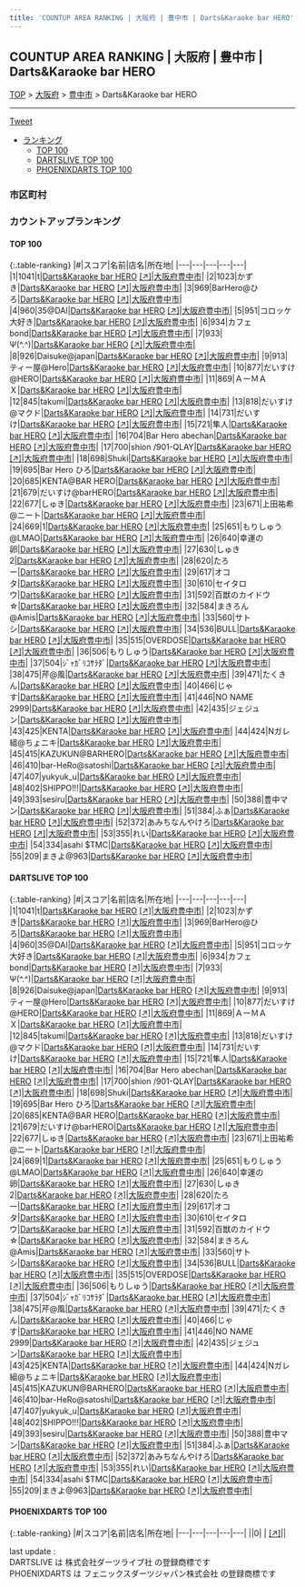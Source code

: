 ```yaml
---
title: 'COUNTUP AREA RANKING | 大阪府 | 豊中市 | Darts&Karaoke bar HERO'
---
```

## COUNTUP AREA RANKING | 大阪府 | 豊中市 | Darts&Karaoke bar HERO

[TOP](/darts/rank/) > [大阪府](/darts/rank/大阪府/) > [豊中市](/darts/rank/大阪府/豊中市/) > Darts&Karaoke bar HERO

___

<a href="https://twitter.com/share?ref_src=twsrc%5Etfw" data-text="COUNTUP AREA RANKING | 大阪府豊中市Darts&Karaoke bar HERO" class="twitter-share-button" data-hashtags="DARTSLIVE,PHOENIXDARTS,darts,ダーツ" data-show-count="false">Tweet</a>

* [ランキング](#カウントアップランキング)
    * [TOP 100](#top-100)
    * [DARTSLIVE TOP 100](#dartslive-top-100)
    * [PHOENIXDARTS TOP 100](#phoenixdarts-top-100)

### 市区町村

<ul>

</ul>

### カウントアップランキング

#### TOP 100



{:.table-ranking}
|#|スコア|名前|店名|所在地|
|---|---|---|---|---|
|1|1041|<span class="rank-name-dl">t</span>|<a href="/darts/rank/shops/559b6309da5de0e325d56fb0e5c39bac.html">Darts&Karaoke bar HERO</a> <a href="https://search.dartslive.com/jp/shop/559b6309da5de0e325d56fb0e5c39bac">[↗]</a>|<a href="/darts/rank/大阪府/豊中市">大阪府豊中市</a>|
|2|1023|<span class="rank-name-dl">かずき</span>|<a href="/darts/rank/shops/559b6309da5de0e325d56fb0e5c39bac.html">Darts&Karaoke bar HERO</a> <a href="https://search.dartslive.com/jp/shop/559b6309da5de0e325d56fb0e5c39bac">[↗]</a>|<a href="/darts/rank/大阪府/豊中市">大阪府豊中市</a>|
|3|969|<span class="rank-name-dl">BarHero@ひろ</span>|<a href="/darts/rank/shops/559b6309da5de0e325d56fb0e5c39bac.html">Darts&Karaoke bar HERO</a> <a href="https://search.dartslive.com/jp/shop/559b6309da5de0e325d56fb0e5c39bac">[↗]</a>|<a href="/darts/rank/大阪府/豊中市">大阪府豊中市</a>|
|4|960|<span class="rank-name-dl">35@DAI</span>|<a href="/darts/rank/shops/559b6309da5de0e325d56fb0e5c39bac.html">Darts&Karaoke bar HERO</a> <a href="https://search.dartslive.com/jp/shop/559b6309da5de0e325d56fb0e5c39bac">[↗]</a>|<a href="/darts/rank/大阪府/豊中市">大阪府豊中市</a>|
|5|951|<span class="rank-name-dl">コロッケ大好き</span>|<a href="/darts/rank/shops/559b6309da5de0e325d56fb0e5c39bac.html">Darts&Karaoke bar HERO</a> <a href="https://search.dartslive.com/jp/shop/559b6309da5de0e325d56fb0e5c39bac">[↗]</a>|<a href="/darts/rank/大阪府/豊中市">大阪府豊中市</a>|
|6|934|<span class="rank-name-dl">カフェ　bond</span>|<a href="/darts/rank/shops/559b6309da5de0e325d56fb0e5c39bac.html">Darts&Karaoke bar HERO</a> <a href="https://search.dartslive.com/jp/shop/559b6309da5de0e325d56fb0e5c39bac">[↗]</a>|<a href="/darts/rank/大阪府/豊中市">大阪府豊中市</a>|
|7|933|<span class="rank-name-dl">Ψ(^.^)</span>|<a href="/darts/rank/shops/559b6309da5de0e325d56fb0e5c39bac.html">Darts&Karaoke bar HERO</a> <a href="https://search.dartslive.com/jp/shop/559b6309da5de0e325d56fb0e5c39bac">[↗]</a>|<a href="/darts/rank/大阪府/豊中市">大阪府豊中市</a>|
|8|926|<span class="rank-name-dl">Daisuke@japan</span>|<a href="/darts/rank/shops/559b6309da5de0e325d56fb0e5c39bac.html">Darts&Karaoke bar HERO</a> <a href="https://search.dartslive.com/jp/shop/559b6309da5de0e325d56fb0e5c39bac">[↗]</a>|<a href="/darts/rank/大阪府/豊中市">大阪府豊中市</a>|
|9|913|<span class="rank-name-dl">ティー屋@Hero</span>|<a href="/darts/rank/shops/559b6309da5de0e325d56fb0e5c39bac.html">Darts&Karaoke bar HERO</a> <a href="https://search.dartslive.com/jp/shop/559b6309da5de0e325d56fb0e5c39bac">[↗]</a>|<a href="/darts/rank/大阪府/豊中市">大阪府豊中市</a>|
|10|877|<span class="rank-name-dl">だいすけ@HERO</span>|<a href="/darts/rank/shops/559b6309da5de0e325d56fb0e5c39bac.html">Darts&Karaoke bar HERO</a> <a href="https://search.dartslive.com/jp/shop/559b6309da5de0e325d56fb0e5c39bac">[↗]</a>|<a href="/darts/rank/大阪府/豊中市">大阪府豊中市</a>|
|11|869|<span class="rank-name-dl">ＡーＭＡＸ</span>|<a href="/darts/rank/shops/559b6309da5de0e325d56fb0e5c39bac.html">Darts&Karaoke bar HERO</a> <a href="https://search.dartslive.com/jp/shop/559b6309da5de0e325d56fb0e5c39bac">[↗]</a>|<a href="/darts/rank/大阪府/豊中市">大阪府豊中市</a>|
|12|845|<span class="rank-name-dl">takumi</span>|<a href="/darts/rank/shops/559b6309da5de0e325d56fb0e5c39bac.html">Darts&Karaoke bar HERO</a> <a href="https://search.dartslive.com/jp/shop/559b6309da5de0e325d56fb0e5c39bac">[↗]</a>|<a href="/darts/rank/大阪府/豊中市">大阪府豊中市</a>|
|13|818|<span class="rank-name-dl">だいすけ@マクド</span>|<a href="/darts/rank/shops/559b6309da5de0e325d56fb0e5c39bac.html">Darts&Karaoke bar HERO</a> <a href="https://search.dartslive.com/jp/shop/559b6309da5de0e325d56fb0e5c39bac">[↗]</a>|<a href="/darts/rank/大阪府/豊中市">大阪府豊中市</a>|
|14|731|<span class="rank-name-dl">だいすけ</span>|<a href="/darts/rank/shops/559b6309da5de0e325d56fb0e5c39bac.html">Darts&Karaoke bar HERO</a> <a href="https://search.dartslive.com/jp/shop/559b6309da5de0e325d56fb0e5c39bac">[↗]</a>|<a href="/darts/rank/大阪府/豊中市">大阪府豊中市</a>|
|15|721|<span class="rank-name-dl">隼人</span>|<a href="/darts/rank/shops/559b6309da5de0e325d56fb0e5c39bac.html">Darts&Karaoke bar HERO</a> <a href="https://search.dartslive.com/jp/shop/559b6309da5de0e325d56fb0e5c39bac">[↗]</a>|<a href="/darts/rank/大阪府/豊中市">大阪府豊中市</a>|
|16|704|<span class="rank-name-dl">Bar Hero abechan</span>|<a href="/darts/rank/shops/559b6309da5de0e325d56fb0e5c39bac.html">Darts&Karaoke bar HERO</a> <a href="https://search.dartslive.com/jp/shop/559b6309da5de0e325d56fb0e5c39bac">[↗]</a>|<a href="/darts/rank/大阪府/豊中市">大阪府豊中市</a>|
|17|700|<span class="rank-name-dl">shion /901-QLAY</span>|<a href="/darts/rank/shops/559b6309da5de0e325d56fb0e5c39bac.html">Darts&Karaoke bar HERO</a> <a href="https://search.dartslive.com/jp/shop/559b6309da5de0e325d56fb0e5c39bac">[↗]</a>|<a href="/darts/rank/大阪府/豊中市">大阪府豊中市</a>|
|18|698|<span class="rank-name-dl">Shuki</span>|<a href="/darts/rank/shops/559b6309da5de0e325d56fb0e5c39bac.html">Darts&Karaoke bar HERO</a> <a href="https://search.dartslive.com/jp/shop/559b6309da5de0e325d56fb0e5c39bac">[↗]</a>|<a href="/darts/rank/大阪府/豊中市">大阪府豊中市</a>|
|19|695|<span class="rank-name-dl">Bar Hero ひろ</span>|<a href="/darts/rank/shops/559b6309da5de0e325d56fb0e5c39bac.html">Darts&Karaoke bar HERO</a> <a href="https://search.dartslive.com/jp/shop/559b6309da5de0e325d56fb0e5c39bac">[↗]</a>|<a href="/darts/rank/大阪府/豊中市">大阪府豊中市</a>|
|20|685|<span class="rank-name-dl">KENTA@BAR HERO</span>|<a href="/darts/rank/shops/559b6309da5de0e325d56fb0e5c39bac.html">Darts&Karaoke bar HERO</a> <a href="https://search.dartslive.com/jp/shop/559b6309da5de0e325d56fb0e5c39bac">[↗]</a>|<a href="/darts/rank/大阪府/豊中市">大阪府豊中市</a>|
|21|679|<span class="rank-name-dl">だいすけ@barHERO</span>|<a href="/darts/rank/shops/559b6309da5de0e325d56fb0e5c39bac.html">Darts&Karaoke bar HERO</a> <a href="https://search.dartslive.com/jp/shop/559b6309da5de0e325d56fb0e5c39bac">[↗]</a>|<a href="/darts/rank/大阪府/豊中市">大阪府豊中市</a>|
|22|677|<span class="rank-name-dl">しゅき</span>|<a href="/darts/rank/shops/559b6309da5de0e325d56fb0e5c39bac.html">Darts&Karaoke bar HERO</a> <a href="https://search.dartslive.com/jp/shop/559b6309da5de0e325d56fb0e5c39bac">[↗]</a>|<a href="/darts/rank/大阪府/豊中市">大阪府豊中市</a>|
|23|671|<span class="rank-name-dl">上田祐希@ニート</span>|<a href="/darts/rank/shops/559b6309da5de0e325d56fb0e5c39bac.html">Darts&Karaoke bar HERO</a> <a href="https://search.dartslive.com/jp/shop/559b6309da5de0e325d56fb0e5c39bac">[↗]</a>|<a href="/darts/rank/大阪府/豊中市">大阪府豊中市</a>|
|24|669|<span class="rank-name-dl">1</span>|<a href="/darts/rank/shops/559b6309da5de0e325d56fb0e5c39bac.html">Darts&Karaoke bar HERO</a> <a href="https://search.dartslive.com/jp/shop/559b6309da5de0e325d56fb0e5c39bac">[↗]</a>|<a href="/darts/rank/大阪府/豊中市">大阪府豊中市</a>|
|25|651|<span class="rank-name-dl">もりしゅう@LMAO</span>|<a href="/darts/rank/shops/559b6309da5de0e325d56fb0e5c39bac.html">Darts&Karaoke bar HERO</a> <a href="https://search.dartslive.com/jp/shop/559b6309da5de0e325d56fb0e5c39bac">[↗]</a>|<a href="/darts/rank/大阪府/豊中市">大阪府豊中市</a>|
|26|640|<span class="rank-name-dl">幸運の卵</span>|<a href="/darts/rank/shops/559b6309da5de0e325d56fb0e5c39bac.html">Darts&Karaoke bar HERO</a> <a href="https://search.dartslive.com/jp/shop/559b6309da5de0e325d56fb0e5c39bac">[↗]</a>|<a href="/darts/rank/大阪府/豊中市">大阪府豊中市</a>|
|27|630|<span class="rank-name-dl">しゅき2</span>|<a href="/darts/rank/shops/559b6309da5de0e325d56fb0e5c39bac.html">Darts&Karaoke bar HERO</a> <a href="https://search.dartslive.com/jp/shop/559b6309da5de0e325d56fb0e5c39bac">[↗]</a>|<a href="/darts/rank/大阪府/豊中市">大阪府豊中市</a>|
|28|620|<span class="rank-name-dl">たろー</span>|<a href="/darts/rank/shops/559b6309da5de0e325d56fb0e5c39bac.html">Darts&Karaoke bar HERO</a> <a href="https://search.dartslive.com/jp/shop/559b6309da5de0e325d56fb0e5c39bac">[↗]</a>|<a href="/darts/rank/大阪府/豊中市">大阪府豊中市</a>|
|29|617|<span class="rank-name-dl">オコタ</span>|<a href="/darts/rank/shops/559b6309da5de0e325d56fb0e5c39bac.html">Darts&Karaoke bar HERO</a> <a href="https://search.dartslive.com/jp/shop/559b6309da5de0e325d56fb0e5c39bac">[↗]</a>|<a href="/darts/rank/大阪府/豊中市">大阪府豊中市</a>|
|30|610|<span class="rank-name-dl">セイタロウ</span>|<a href="/darts/rank/shops/559b6309da5de0e325d56fb0e5c39bac.html">Darts&Karaoke bar HERO</a> <a href="https://search.dartslive.com/jp/shop/559b6309da5de0e325d56fb0e5c39bac">[↗]</a>|<a href="/darts/rank/大阪府/豊中市">大阪府豊中市</a>|
|31|592|<span class="rank-name-dl">百獣のカイドウ☆</span>|<a href="/darts/rank/shops/559b6309da5de0e325d56fb0e5c39bac.html">Darts&Karaoke bar HERO</a> <a href="https://search.dartslive.com/jp/shop/559b6309da5de0e325d56fb0e5c39bac">[↗]</a>|<a href="/darts/rank/大阪府/豊中市">大阪府豊中市</a>|
|32|584|<span class="rank-name-dl">まきろん@Amis</span>|<a href="/darts/rank/shops/559b6309da5de0e325d56fb0e5c39bac.html">Darts&Karaoke bar HERO</a> <a href="https://search.dartslive.com/jp/shop/559b6309da5de0e325d56fb0e5c39bac">[↗]</a>|<a href="/darts/rank/大阪府/豊中市">大阪府豊中市</a>|
|33|560|<span class="rank-name-dl">サトシ</span>|<a href="/darts/rank/shops/559b6309da5de0e325d56fb0e5c39bac.html">Darts&Karaoke bar HERO</a> <a href="https://search.dartslive.com/jp/shop/559b6309da5de0e325d56fb0e5c39bac">[↗]</a>|<a href="/darts/rank/大阪府/豊中市">大阪府豊中市</a>|
|34|536|<span class="rank-name-dl">BULL</span>|<a href="/darts/rank/shops/559b6309da5de0e325d56fb0e5c39bac.html">Darts&Karaoke bar HERO</a> <a href="https://search.dartslive.com/jp/shop/559b6309da5de0e325d56fb0e5c39bac">[↗]</a>|<a href="/darts/rank/大阪府/豊中市">大阪府豊中市</a>|
|35|515|<span class="rank-name-dl">OVERDOSE</span>|<a href="/darts/rank/shops/559b6309da5de0e325d56fb0e5c39bac.html">Darts&Karaoke bar HERO</a> <a href="https://search.dartslive.com/jp/shop/559b6309da5de0e325d56fb0e5c39bac">[↗]</a>|<a href="/darts/rank/大阪府/豊中市">大阪府豊中市</a>|
|36|506|<span class="rank-name-dl">もりしゅう</span>|<a href="/darts/rank/shops/559b6309da5de0e325d56fb0e5c39bac.html">Darts&Karaoke bar HERO</a> <a href="https://search.dartslive.com/jp/shop/559b6309da5de0e325d56fb0e5c39bac">[↗]</a>|<a href="/darts/rank/大阪府/豊中市">大阪府豊中市</a>|
|37|504|<span class="rank-name-dl">ｼﾞｬｶﾞﾘｺｻﾗﾀﾞ</span>|<a href="/darts/rank/shops/559b6309da5de0e325d56fb0e5c39bac.html">Darts&Karaoke bar HERO</a> <a href="https://search.dartslive.com/jp/shop/559b6309da5de0e325d56fb0e5c39bac">[↗]</a>|<a href="/darts/rank/大阪府/豊中市">大阪府豊中市</a>|
|38|475|<span class="rank-name-dl">芹@風</span>|<a href="/darts/rank/shops/559b6309da5de0e325d56fb0e5c39bac.html">Darts&Karaoke bar HERO</a> <a href="https://search.dartslive.com/jp/shop/559b6309da5de0e325d56fb0e5c39bac">[↗]</a>|<a href="/darts/rank/大阪府/豊中市">大阪府豊中市</a>|
|39|471|<span class="rank-name-dl">たくきん</span>|<a href="/darts/rank/shops/559b6309da5de0e325d56fb0e5c39bac.html">Darts&Karaoke bar HERO</a> <a href="https://search.dartslive.com/jp/shop/559b6309da5de0e325d56fb0e5c39bac">[↗]</a>|<a href="/darts/rank/大阪府/豊中市">大阪府豊中市</a>|
|40|466|<span class="rank-name-dl">じゃす</span>|<a href="/darts/rank/shops/559b6309da5de0e325d56fb0e5c39bac.html">Darts&Karaoke bar HERO</a> <a href="https://search.dartslive.com/jp/shop/559b6309da5de0e325d56fb0e5c39bac">[↗]</a>|<a href="/darts/rank/大阪府/豊中市">大阪府豊中市</a>|
|41|446|<span class="rank-name-dl">NO NAME 2999</span>|<a href="/darts/rank/shops/559b6309da5de0e325d56fb0e5c39bac.html">Darts&Karaoke bar HERO</a> <a href="https://search.dartslive.com/jp/shop/559b6309da5de0e325d56fb0e5c39bac">[↗]</a>|<a href="/darts/rank/大阪府/豊中市">大阪府豊中市</a>|
|42|435|<span class="rank-name-dl">ジェジュン</span>|<a href="/darts/rank/shops/559b6309da5de0e325d56fb0e5c39bac.html">Darts&Karaoke bar HERO</a> <a href="https://search.dartslive.com/jp/shop/559b6309da5de0e325d56fb0e5c39bac">[↗]</a>|<a href="/darts/rank/大阪府/豊中市">大阪府豊中市</a>|
|43|425|<span class="rank-name-dl">KENTA</span>|<a href="/darts/rank/shops/559b6309da5de0e325d56fb0e5c39bac.html">Darts&Karaoke bar HERO</a> <a href="https://search.dartslive.com/jp/shop/559b6309da5de0e325d56fb0e5c39bac">[↗]</a>|<a href="/darts/rank/大阪府/豊中市">大阪府豊中市</a>|
|44|424|<span class="rank-name-dl">Nガレ組@ちょニキ</span>|<a href="/darts/rank/shops/559b6309da5de0e325d56fb0e5c39bac.html">Darts&Karaoke bar HERO</a> <a href="https://search.dartslive.com/jp/shop/559b6309da5de0e325d56fb0e5c39bac">[↗]</a>|<a href="/darts/rank/大阪府/豊中市">大阪府豊中市</a>|
|45|415|<span class="rank-name-dl">KAZUKUN@BARHERO</span>|<a href="/darts/rank/shops/559b6309da5de0e325d56fb0e5c39bac.html">Darts&Karaoke bar HERO</a> <a href="https://search.dartslive.com/jp/shop/559b6309da5de0e325d56fb0e5c39bac">[↗]</a>|<a href="/darts/rank/大阪府/豊中市">大阪府豊中市</a>|
|46|410|<span class="rank-name-dl">bar-HeRo@satoshi</span>|<a href="/darts/rank/shops/559b6309da5de0e325d56fb0e5c39bac.html">Darts&Karaoke bar HERO</a> <a href="https://search.dartslive.com/jp/shop/559b6309da5de0e325d56fb0e5c39bac">[↗]</a>|<a href="/darts/rank/大阪府/豊中市">大阪府豊中市</a>|
|47|407|<span class="rank-name-dl">yukyuk_u</span>|<a href="/darts/rank/shops/559b6309da5de0e325d56fb0e5c39bac.html">Darts&Karaoke bar HERO</a> <a href="https://search.dartslive.com/jp/shop/559b6309da5de0e325d56fb0e5c39bac">[↗]</a>|<a href="/darts/rank/大阪府/豊中市">大阪府豊中市</a>|
|48|402|<span class="rank-name-dl">SHIPPO!!!</span>|<a href="/darts/rank/shops/559b6309da5de0e325d56fb0e5c39bac.html">Darts&Karaoke bar HERO</a> <a href="https://search.dartslive.com/jp/shop/559b6309da5de0e325d56fb0e5c39bac">[↗]</a>|<a href="/darts/rank/大阪府/豊中市">大阪府豊中市</a>|
|49|393|<span class="rank-name-dl">sesiru</span>|<a href="/darts/rank/shops/559b6309da5de0e325d56fb0e5c39bac.html">Darts&Karaoke bar HERO</a> <a href="https://search.dartslive.com/jp/shop/559b6309da5de0e325d56fb0e5c39bac">[↗]</a>|<a href="/darts/rank/大阪府/豊中市">大阪府豊中市</a>|
|50|388|<span class="rank-name-dl">豊中マン</span>|<a href="/darts/rank/shops/559b6309da5de0e325d56fb0e5c39bac.html">Darts&Karaoke bar HERO</a> <a href="https://search.dartslive.com/jp/shop/559b6309da5de0e325d56fb0e5c39bac">[↗]</a>|<a href="/darts/rank/大阪府/豊中市">大阪府豊中市</a>|
|51|384|<span class="rank-name-dl">ふぁ</span>|<a href="/darts/rank/shops/559b6309da5de0e325d56fb0e5c39bac.html">Darts&Karaoke bar HERO</a> <a href="https://search.dartslive.com/jp/shop/559b6309da5de0e325d56fb0e5c39bac">[↗]</a>|<a href="/darts/rank/大阪府/豊中市">大阪府豊中市</a>|
|52|372|<span class="rank-name-dl">あみちなんやけろ</span>|<a href="/darts/rank/shops/559b6309da5de0e325d56fb0e5c39bac.html">Darts&Karaoke bar HERO</a> <a href="https://search.dartslive.com/jp/shop/559b6309da5de0e325d56fb0e5c39bac">[↗]</a>|<a href="/darts/rank/大阪府/豊中市">大阪府豊中市</a>|
|53|355|<span class="rank-name-dl">れい</span>|<a href="/darts/rank/shops/559b6309da5de0e325d56fb0e5c39bac.html">Darts&Karaoke bar HERO</a> <a href="https://search.dartslive.com/jp/shop/559b6309da5de0e325d56fb0e5c39bac">[↗]</a>|<a href="/darts/rank/大阪府/豊中市">大阪府豊中市</a>|
|54|334|<span class="rank-name-dl">asahi $TMC</span>|<a href="/darts/rank/shops/559b6309da5de0e325d56fb0e5c39bac.html">Darts&Karaoke bar HERO</a> <a href="https://search.dartslive.com/jp/shop/559b6309da5de0e325d56fb0e5c39bac">[↗]</a>|<a href="/darts/rank/大阪府/豊中市">大阪府豊中市</a>|
|55|209|<span class="rank-name-dl">まきよ@963</span>|<a href="/darts/rank/shops/559b6309da5de0e325d56fb0e5c39bac.html">Darts&Karaoke bar HERO</a> <a href="https://search.dartslive.com/jp/shop/559b6309da5de0e325d56fb0e5c39bac">[↗]</a>|<a href="/darts/rank/大阪府/豊中市">大阪府豊中市</a>|


#### DARTSLIVE TOP 100



{:.table-ranking}
|#|スコア|名前|店名|所在地|
|---|---|---|---|---|
|1|1041|<span class="rank-name-dl">t</span>|<a href="/darts/rank/shops/559b6309da5de0e325d56fb0e5c39bac.html">Darts&Karaoke bar HERO</a> <a href="https://search.dartslive.com/jp/shop/559b6309da5de0e325d56fb0e5c39bac">[↗]</a>|<a href="/darts/rank/大阪府/豊中市">大阪府豊中市</a>|
|2|1023|<span class="rank-name-dl">かずき</span>|<a href="/darts/rank/shops/559b6309da5de0e325d56fb0e5c39bac.html">Darts&Karaoke bar HERO</a> <a href="https://search.dartslive.com/jp/shop/559b6309da5de0e325d56fb0e5c39bac">[↗]</a>|<a href="/darts/rank/大阪府/豊中市">大阪府豊中市</a>|
|3|969|<span class="rank-name-dl">BarHero@ひろ</span>|<a href="/darts/rank/shops/559b6309da5de0e325d56fb0e5c39bac.html">Darts&Karaoke bar HERO</a> <a href="https://search.dartslive.com/jp/shop/559b6309da5de0e325d56fb0e5c39bac">[↗]</a>|<a href="/darts/rank/大阪府/豊中市">大阪府豊中市</a>|
|4|960|<span class="rank-name-dl">35@DAI</span>|<a href="/darts/rank/shops/559b6309da5de0e325d56fb0e5c39bac.html">Darts&Karaoke bar HERO</a> <a href="https://search.dartslive.com/jp/shop/559b6309da5de0e325d56fb0e5c39bac">[↗]</a>|<a href="/darts/rank/大阪府/豊中市">大阪府豊中市</a>|
|5|951|<span class="rank-name-dl">コロッケ大好き</span>|<a href="/darts/rank/shops/559b6309da5de0e325d56fb0e5c39bac.html">Darts&Karaoke bar HERO</a> <a href="https://search.dartslive.com/jp/shop/559b6309da5de0e325d56fb0e5c39bac">[↗]</a>|<a href="/darts/rank/大阪府/豊中市">大阪府豊中市</a>|
|6|934|<span class="rank-name-dl">カフェ　bond</span>|<a href="/darts/rank/shops/559b6309da5de0e325d56fb0e5c39bac.html">Darts&Karaoke bar HERO</a> <a href="https://search.dartslive.com/jp/shop/559b6309da5de0e325d56fb0e5c39bac">[↗]</a>|<a href="/darts/rank/大阪府/豊中市">大阪府豊中市</a>|
|7|933|<span class="rank-name-dl">Ψ(^.^)</span>|<a href="/darts/rank/shops/559b6309da5de0e325d56fb0e5c39bac.html">Darts&Karaoke bar HERO</a> <a href="https://search.dartslive.com/jp/shop/559b6309da5de0e325d56fb0e5c39bac">[↗]</a>|<a href="/darts/rank/大阪府/豊中市">大阪府豊中市</a>|
|8|926|<span class="rank-name-dl">Daisuke@japan</span>|<a href="/darts/rank/shops/559b6309da5de0e325d56fb0e5c39bac.html">Darts&Karaoke bar HERO</a> <a href="https://search.dartslive.com/jp/shop/559b6309da5de0e325d56fb0e5c39bac">[↗]</a>|<a href="/darts/rank/大阪府/豊中市">大阪府豊中市</a>|
|9|913|<span class="rank-name-dl">ティー屋@Hero</span>|<a href="/darts/rank/shops/559b6309da5de0e325d56fb0e5c39bac.html">Darts&Karaoke bar HERO</a> <a href="https://search.dartslive.com/jp/shop/559b6309da5de0e325d56fb0e5c39bac">[↗]</a>|<a href="/darts/rank/大阪府/豊中市">大阪府豊中市</a>|
|10|877|<span class="rank-name-dl">だいすけ@HERO</span>|<a href="/darts/rank/shops/559b6309da5de0e325d56fb0e5c39bac.html">Darts&Karaoke bar HERO</a> <a href="https://search.dartslive.com/jp/shop/559b6309da5de0e325d56fb0e5c39bac">[↗]</a>|<a href="/darts/rank/大阪府/豊中市">大阪府豊中市</a>|
|11|869|<span class="rank-name-dl">ＡーＭＡＸ</span>|<a href="/darts/rank/shops/559b6309da5de0e325d56fb0e5c39bac.html">Darts&Karaoke bar HERO</a> <a href="https://search.dartslive.com/jp/shop/559b6309da5de0e325d56fb0e5c39bac">[↗]</a>|<a href="/darts/rank/大阪府/豊中市">大阪府豊中市</a>|
|12|845|<span class="rank-name-dl">takumi</span>|<a href="/darts/rank/shops/559b6309da5de0e325d56fb0e5c39bac.html">Darts&Karaoke bar HERO</a> <a href="https://search.dartslive.com/jp/shop/559b6309da5de0e325d56fb0e5c39bac">[↗]</a>|<a href="/darts/rank/大阪府/豊中市">大阪府豊中市</a>|
|13|818|<span class="rank-name-dl">だいすけ@マクド</span>|<a href="/darts/rank/shops/559b6309da5de0e325d56fb0e5c39bac.html">Darts&Karaoke bar HERO</a> <a href="https://search.dartslive.com/jp/shop/559b6309da5de0e325d56fb0e5c39bac">[↗]</a>|<a href="/darts/rank/大阪府/豊中市">大阪府豊中市</a>|
|14|731|<span class="rank-name-dl">だいすけ</span>|<a href="/darts/rank/shops/559b6309da5de0e325d56fb0e5c39bac.html">Darts&Karaoke bar HERO</a> <a href="https://search.dartslive.com/jp/shop/559b6309da5de0e325d56fb0e5c39bac">[↗]</a>|<a href="/darts/rank/大阪府/豊中市">大阪府豊中市</a>|
|15|721|<span class="rank-name-dl">隼人</span>|<a href="/darts/rank/shops/559b6309da5de0e325d56fb0e5c39bac.html">Darts&Karaoke bar HERO</a> <a href="https://search.dartslive.com/jp/shop/559b6309da5de0e325d56fb0e5c39bac">[↗]</a>|<a href="/darts/rank/大阪府/豊中市">大阪府豊中市</a>|
|16|704|<span class="rank-name-dl">Bar Hero abechan</span>|<a href="/darts/rank/shops/559b6309da5de0e325d56fb0e5c39bac.html">Darts&Karaoke bar HERO</a> <a href="https://search.dartslive.com/jp/shop/559b6309da5de0e325d56fb0e5c39bac">[↗]</a>|<a href="/darts/rank/大阪府/豊中市">大阪府豊中市</a>|
|17|700|<span class="rank-name-dl">shion /901-QLAY</span>|<a href="/darts/rank/shops/559b6309da5de0e325d56fb0e5c39bac.html">Darts&Karaoke bar HERO</a> <a href="https://search.dartslive.com/jp/shop/559b6309da5de0e325d56fb0e5c39bac">[↗]</a>|<a href="/darts/rank/大阪府/豊中市">大阪府豊中市</a>|
|18|698|<span class="rank-name-dl">Shuki</span>|<a href="/darts/rank/shops/559b6309da5de0e325d56fb0e5c39bac.html">Darts&Karaoke bar HERO</a> <a href="https://search.dartslive.com/jp/shop/559b6309da5de0e325d56fb0e5c39bac">[↗]</a>|<a href="/darts/rank/大阪府/豊中市">大阪府豊中市</a>|
|19|695|<span class="rank-name-dl">Bar Hero ひろ</span>|<a href="/darts/rank/shops/559b6309da5de0e325d56fb0e5c39bac.html">Darts&Karaoke bar HERO</a> <a href="https://search.dartslive.com/jp/shop/559b6309da5de0e325d56fb0e5c39bac">[↗]</a>|<a href="/darts/rank/大阪府/豊中市">大阪府豊中市</a>|
|20|685|<span class="rank-name-dl">KENTA@BAR HERO</span>|<a href="/darts/rank/shops/559b6309da5de0e325d56fb0e5c39bac.html">Darts&Karaoke bar HERO</a> <a href="https://search.dartslive.com/jp/shop/559b6309da5de0e325d56fb0e5c39bac">[↗]</a>|<a href="/darts/rank/大阪府/豊中市">大阪府豊中市</a>|
|21|679|<span class="rank-name-dl">だいすけ@barHERO</span>|<a href="/darts/rank/shops/559b6309da5de0e325d56fb0e5c39bac.html">Darts&Karaoke bar HERO</a> <a href="https://search.dartslive.com/jp/shop/559b6309da5de0e325d56fb0e5c39bac">[↗]</a>|<a href="/darts/rank/大阪府/豊中市">大阪府豊中市</a>|
|22|677|<span class="rank-name-dl">しゅき</span>|<a href="/darts/rank/shops/559b6309da5de0e325d56fb0e5c39bac.html">Darts&Karaoke bar HERO</a> <a href="https://search.dartslive.com/jp/shop/559b6309da5de0e325d56fb0e5c39bac">[↗]</a>|<a href="/darts/rank/大阪府/豊中市">大阪府豊中市</a>|
|23|671|<span class="rank-name-dl">上田祐希@ニート</span>|<a href="/darts/rank/shops/559b6309da5de0e325d56fb0e5c39bac.html">Darts&Karaoke bar HERO</a> <a href="https://search.dartslive.com/jp/shop/559b6309da5de0e325d56fb0e5c39bac">[↗]</a>|<a href="/darts/rank/大阪府/豊中市">大阪府豊中市</a>|
|24|669|<span class="rank-name-dl">1</span>|<a href="/darts/rank/shops/559b6309da5de0e325d56fb0e5c39bac.html">Darts&Karaoke bar HERO</a> <a href="https://search.dartslive.com/jp/shop/559b6309da5de0e325d56fb0e5c39bac">[↗]</a>|<a href="/darts/rank/大阪府/豊中市">大阪府豊中市</a>|
|25|651|<span class="rank-name-dl">もりしゅう@LMAO</span>|<a href="/darts/rank/shops/559b6309da5de0e325d56fb0e5c39bac.html">Darts&Karaoke bar HERO</a> <a href="https://search.dartslive.com/jp/shop/559b6309da5de0e325d56fb0e5c39bac">[↗]</a>|<a href="/darts/rank/大阪府/豊中市">大阪府豊中市</a>|
|26|640|<span class="rank-name-dl">幸運の卵</span>|<a href="/darts/rank/shops/559b6309da5de0e325d56fb0e5c39bac.html">Darts&Karaoke bar HERO</a> <a href="https://search.dartslive.com/jp/shop/559b6309da5de0e325d56fb0e5c39bac">[↗]</a>|<a href="/darts/rank/大阪府/豊中市">大阪府豊中市</a>|
|27|630|<span class="rank-name-dl">しゅき2</span>|<a href="/darts/rank/shops/559b6309da5de0e325d56fb0e5c39bac.html">Darts&Karaoke bar HERO</a> <a href="https://search.dartslive.com/jp/shop/559b6309da5de0e325d56fb0e5c39bac">[↗]</a>|<a href="/darts/rank/大阪府/豊中市">大阪府豊中市</a>|
|28|620|<span class="rank-name-dl">たろー</span>|<a href="/darts/rank/shops/559b6309da5de0e325d56fb0e5c39bac.html">Darts&Karaoke bar HERO</a> <a href="https://search.dartslive.com/jp/shop/559b6309da5de0e325d56fb0e5c39bac">[↗]</a>|<a href="/darts/rank/大阪府/豊中市">大阪府豊中市</a>|
|29|617|<span class="rank-name-dl">オコタ</span>|<a href="/darts/rank/shops/559b6309da5de0e325d56fb0e5c39bac.html">Darts&Karaoke bar HERO</a> <a href="https://search.dartslive.com/jp/shop/559b6309da5de0e325d56fb0e5c39bac">[↗]</a>|<a href="/darts/rank/大阪府/豊中市">大阪府豊中市</a>|
|30|610|<span class="rank-name-dl">セイタロウ</span>|<a href="/darts/rank/shops/559b6309da5de0e325d56fb0e5c39bac.html">Darts&Karaoke bar HERO</a> <a href="https://search.dartslive.com/jp/shop/559b6309da5de0e325d56fb0e5c39bac">[↗]</a>|<a href="/darts/rank/大阪府/豊中市">大阪府豊中市</a>|
|31|592|<span class="rank-name-dl">百獣のカイドウ☆</span>|<a href="/darts/rank/shops/559b6309da5de0e325d56fb0e5c39bac.html">Darts&Karaoke bar HERO</a> <a href="https://search.dartslive.com/jp/shop/559b6309da5de0e325d56fb0e5c39bac">[↗]</a>|<a href="/darts/rank/大阪府/豊中市">大阪府豊中市</a>|
|32|584|<span class="rank-name-dl">まきろん@Amis</span>|<a href="/darts/rank/shops/559b6309da5de0e325d56fb0e5c39bac.html">Darts&Karaoke bar HERO</a> <a href="https://search.dartslive.com/jp/shop/559b6309da5de0e325d56fb0e5c39bac">[↗]</a>|<a href="/darts/rank/大阪府/豊中市">大阪府豊中市</a>|
|33|560|<span class="rank-name-dl">サトシ</span>|<a href="/darts/rank/shops/559b6309da5de0e325d56fb0e5c39bac.html">Darts&Karaoke bar HERO</a> <a href="https://search.dartslive.com/jp/shop/559b6309da5de0e325d56fb0e5c39bac">[↗]</a>|<a href="/darts/rank/大阪府/豊中市">大阪府豊中市</a>|
|34|536|<span class="rank-name-dl">BULL</span>|<a href="/darts/rank/shops/559b6309da5de0e325d56fb0e5c39bac.html">Darts&Karaoke bar HERO</a> <a href="https://search.dartslive.com/jp/shop/559b6309da5de0e325d56fb0e5c39bac">[↗]</a>|<a href="/darts/rank/大阪府/豊中市">大阪府豊中市</a>|
|35|515|<span class="rank-name-dl">OVERDOSE</span>|<a href="/darts/rank/shops/559b6309da5de0e325d56fb0e5c39bac.html">Darts&Karaoke bar HERO</a> <a href="https://search.dartslive.com/jp/shop/559b6309da5de0e325d56fb0e5c39bac">[↗]</a>|<a href="/darts/rank/大阪府/豊中市">大阪府豊中市</a>|
|36|506|<span class="rank-name-dl">もりしゅう</span>|<a href="/darts/rank/shops/559b6309da5de0e325d56fb0e5c39bac.html">Darts&Karaoke bar HERO</a> <a href="https://search.dartslive.com/jp/shop/559b6309da5de0e325d56fb0e5c39bac">[↗]</a>|<a href="/darts/rank/大阪府/豊中市">大阪府豊中市</a>|
|37|504|<span class="rank-name-dl">ｼﾞｬｶﾞﾘｺｻﾗﾀﾞ</span>|<a href="/darts/rank/shops/559b6309da5de0e325d56fb0e5c39bac.html">Darts&Karaoke bar HERO</a> <a href="https://search.dartslive.com/jp/shop/559b6309da5de0e325d56fb0e5c39bac">[↗]</a>|<a href="/darts/rank/大阪府/豊中市">大阪府豊中市</a>|
|38|475|<span class="rank-name-dl">芹@風</span>|<a href="/darts/rank/shops/559b6309da5de0e325d56fb0e5c39bac.html">Darts&Karaoke bar HERO</a> <a href="https://search.dartslive.com/jp/shop/559b6309da5de0e325d56fb0e5c39bac">[↗]</a>|<a href="/darts/rank/大阪府/豊中市">大阪府豊中市</a>|
|39|471|<span class="rank-name-dl">たくきん</span>|<a href="/darts/rank/shops/559b6309da5de0e325d56fb0e5c39bac.html">Darts&Karaoke bar HERO</a> <a href="https://search.dartslive.com/jp/shop/559b6309da5de0e325d56fb0e5c39bac">[↗]</a>|<a href="/darts/rank/大阪府/豊中市">大阪府豊中市</a>|
|40|466|<span class="rank-name-dl">じゃす</span>|<a href="/darts/rank/shops/559b6309da5de0e325d56fb0e5c39bac.html">Darts&Karaoke bar HERO</a> <a href="https://search.dartslive.com/jp/shop/559b6309da5de0e325d56fb0e5c39bac">[↗]</a>|<a href="/darts/rank/大阪府/豊中市">大阪府豊中市</a>|
|41|446|<span class="rank-name-dl">NO NAME 2999</span>|<a href="/darts/rank/shops/559b6309da5de0e325d56fb0e5c39bac.html">Darts&Karaoke bar HERO</a> <a href="https://search.dartslive.com/jp/shop/559b6309da5de0e325d56fb0e5c39bac">[↗]</a>|<a href="/darts/rank/大阪府/豊中市">大阪府豊中市</a>|
|42|435|<span class="rank-name-dl">ジェジュン</span>|<a href="/darts/rank/shops/559b6309da5de0e325d56fb0e5c39bac.html">Darts&Karaoke bar HERO</a> <a href="https://search.dartslive.com/jp/shop/559b6309da5de0e325d56fb0e5c39bac">[↗]</a>|<a href="/darts/rank/大阪府/豊中市">大阪府豊中市</a>|
|43|425|<span class="rank-name-dl">KENTA</span>|<a href="/darts/rank/shops/559b6309da5de0e325d56fb0e5c39bac.html">Darts&Karaoke bar HERO</a> <a href="https://search.dartslive.com/jp/shop/559b6309da5de0e325d56fb0e5c39bac">[↗]</a>|<a href="/darts/rank/大阪府/豊中市">大阪府豊中市</a>|
|44|424|<span class="rank-name-dl">Nガレ組@ちょニキ</span>|<a href="/darts/rank/shops/559b6309da5de0e325d56fb0e5c39bac.html">Darts&Karaoke bar HERO</a> <a href="https://search.dartslive.com/jp/shop/559b6309da5de0e325d56fb0e5c39bac">[↗]</a>|<a href="/darts/rank/大阪府/豊中市">大阪府豊中市</a>|
|45|415|<span class="rank-name-dl">KAZUKUN@BARHERO</span>|<a href="/darts/rank/shops/559b6309da5de0e325d56fb0e5c39bac.html">Darts&Karaoke bar HERO</a> <a href="https://search.dartslive.com/jp/shop/559b6309da5de0e325d56fb0e5c39bac">[↗]</a>|<a href="/darts/rank/大阪府/豊中市">大阪府豊中市</a>|
|46|410|<span class="rank-name-dl">bar-HeRo@satoshi</span>|<a href="/darts/rank/shops/559b6309da5de0e325d56fb0e5c39bac.html">Darts&Karaoke bar HERO</a> <a href="https://search.dartslive.com/jp/shop/559b6309da5de0e325d56fb0e5c39bac">[↗]</a>|<a href="/darts/rank/大阪府/豊中市">大阪府豊中市</a>|
|47|407|<span class="rank-name-dl">yukyuk_u</span>|<a href="/darts/rank/shops/559b6309da5de0e325d56fb0e5c39bac.html">Darts&Karaoke bar HERO</a> <a href="https://search.dartslive.com/jp/shop/559b6309da5de0e325d56fb0e5c39bac">[↗]</a>|<a href="/darts/rank/大阪府/豊中市">大阪府豊中市</a>|
|48|402|<span class="rank-name-dl">SHIPPO!!!</span>|<a href="/darts/rank/shops/559b6309da5de0e325d56fb0e5c39bac.html">Darts&Karaoke bar HERO</a> <a href="https://search.dartslive.com/jp/shop/559b6309da5de0e325d56fb0e5c39bac">[↗]</a>|<a href="/darts/rank/大阪府/豊中市">大阪府豊中市</a>|
|49|393|<span class="rank-name-dl">sesiru</span>|<a href="/darts/rank/shops/559b6309da5de0e325d56fb0e5c39bac.html">Darts&Karaoke bar HERO</a> <a href="https://search.dartslive.com/jp/shop/559b6309da5de0e325d56fb0e5c39bac">[↗]</a>|<a href="/darts/rank/大阪府/豊中市">大阪府豊中市</a>|
|50|388|<span class="rank-name-dl">豊中マン</span>|<a href="/darts/rank/shops/559b6309da5de0e325d56fb0e5c39bac.html">Darts&Karaoke bar HERO</a> <a href="https://search.dartslive.com/jp/shop/559b6309da5de0e325d56fb0e5c39bac">[↗]</a>|<a href="/darts/rank/大阪府/豊中市">大阪府豊中市</a>|
|51|384|<span class="rank-name-dl">ふぁ</span>|<a href="/darts/rank/shops/559b6309da5de0e325d56fb0e5c39bac.html">Darts&Karaoke bar HERO</a> <a href="https://search.dartslive.com/jp/shop/559b6309da5de0e325d56fb0e5c39bac">[↗]</a>|<a href="/darts/rank/大阪府/豊中市">大阪府豊中市</a>|
|52|372|<span class="rank-name-dl">あみちなんやけろ</span>|<a href="/darts/rank/shops/559b6309da5de0e325d56fb0e5c39bac.html">Darts&Karaoke bar HERO</a> <a href="https://search.dartslive.com/jp/shop/559b6309da5de0e325d56fb0e5c39bac">[↗]</a>|<a href="/darts/rank/大阪府/豊中市">大阪府豊中市</a>|
|53|355|<span class="rank-name-dl">れい</span>|<a href="/darts/rank/shops/559b6309da5de0e325d56fb0e5c39bac.html">Darts&Karaoke bar HERO</a> <a href="https://search.dartslive.com/jp/shop/559b6309da5de0e325d56fb0e5c39bac">[↗]</a>|<a href="/darts/rank/大阪府/豊中市">大阪府豊中市</a>|
|54|334|<span class="rank-name-dl">asahi $TMC</span>|<a href="/darts/rank/shops/559b6309da5de0e325d56fb0e5c39bac.html">Darts&Karaoke bar HERO</a> <a href="https://search.dartslive.com/jp/shop/559b6309da5de0e325d56fb0e5c39bac">[↗]</a>|<a href="/darts/rank/大阪府/豊中市">大阪府豊中市</a>|
|55|209|<span class="rank-name-dl">まきよ@963</span>|<a href="/darts/rank/shops/559b6309da5de0e325d56fb0e5c39bac.html">Darts&Karaoke bar HERO</a> <a href="https://search.dartslive.com/jp/shop/559b6309da5de0e325d56fb0e5c39bac">[↗]</a>|<a href="/darts/rank/大阪府/豊中市">大阪府豊中市</a>|


#### PHOENIXDARTS TOP 100



{:.table-ranking}
|#|スコア|名前|店名|所在地|
|---|---|---|---|---|
||0|<span class="rank-name-dl"> </span>|<a href="/darts/rank/shops/.html"></a> <a href="">[↗]</a>|<a href="/darts/rank//"></a>|


<div class="footer border-top border-gray-light mt-5 pt-3 text-right text-gray">
    last update : <span style="font-weight: italic" id="foot_last_modified"></span><br />
    DARTSLIVE は 株式会社ダーツライブ社 の登録商標です<br />
    PHOENIXDARTS は フェニックスダーツジャパン株式会社 の登録商標です<br />
</div>

<script src="https://cdnjs.cloudflare.com/ajax/libs/jquery.tablesorter/2.31.3/js/jquery.tablesorter.min.js" integrity="sha512-qzgd5cYSZcosqpzpn7zF2ZId8f/8CHmFKZ8j7mU4OUXTNRd5g+ZHBPsgKEwoqxCtdQvExE5LprwwPAgoicguNg==" crossorigin="anonymous" referrerpolicy="no-referrer"></script>
<link rel="stylesheet" href="https://cdnjs.cloudflare.com/ajax/libs/jquery.tablesorter/2.31.3/css/theme.default.min.css" integrity="sha512-wghhOJkjQX0Lh3NSWvNKeZ0ZpNn+SPVXX1Qyc9OCaogADktxrBiBdKGDoqVUOyhStvMBmJQ8ZdMHiR3wuEq8+w==" crossorigin="anonymous" referrerpolicy="no-referrer" />
<script>
$(function() {
    $(".table-ranking").tablesorter({sortList:[[0, 0]]});
    $("#foot_last_modified").text(formatDate(new Date(document.lastModified), 'yyyy-MM-dd HH:mm:ss'));
});
</script>

<script async src="https://platform.twitter.com/widgets.js" charset="utf-8"></script>
